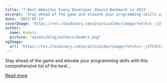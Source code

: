 ```yaml
---
title: '7 Best Websites Every Developer Should Bookmark in 2023'
excerpt: 'Stay ahead of the game and elevate your programming skills with this comprehensive list of the best...'
date: '2023-07-13'
coverImage: 'https://res.cloudinary.com/practicaldev/image/fetch/s--j3fC5nC4--/c_imagga_scale,f_auto,fl_progressive,h_420,q_auto,w_1000/https://dev-to-uploads.s3.amazonaws.com/uploads/articles/830pvpyn67mktg0ttt5i.jpg'
author:
  name: Koders
  picture: "assets/blog/authors/koders.png"
ogImage:
  url: 'https://res.cloudinary.com/practicaldev/image/fetch/s--j3fC5nC4--/c_imagga_scale,f_auto,fl_progressive,h_420,q_auto,w_1000/https://dev-to-uploads.s3.amazonaws.com/uploads/articles/830pvpyn67mktg0ttt5i.jpg'
---
```


Stay ahead of the game and elevate your programming skills with this comprehensive list of the best...

[Read more](https://dev.to/durgesh4993/7-best-websites-every-developer-should-bookmark-in-2023-31mg)
